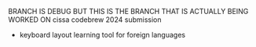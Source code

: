 BRANCH IS DEBUG BUT THIS IS THE BRANCH THAT IS ACTUALLY BEING WORKED ON
cissa codebrew 2024 submission
- keyboard layout learning tool for foreign languages
